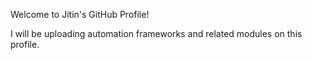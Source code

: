 Welcome to Jitin's GitHub Profile!

I will be uploading automation frameworks and related modules on this profile.

<!---
jitintiwari/jitintiwari is a ✨ special ✨ repository because its `README.md` (this file) appears on your GitHub profile.
You can click the Preview link to take a look at your changes.
--->
